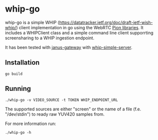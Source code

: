 # whip-go

whip-go is a simple WHIP (https://datatracker.ietf.org/doc/draft-ietf-wish-whip/) client implementation in go using the WebRTC [Pion libraries](https://github.com/pion).
It includes a WHIPClient class and a simple command line client supporrting screensharing to a WHIP ingestion endpoint.

It has been tested with [janus-gateway](https://github.com/meetecho/janus-gateway) with [whip-simple-server](https://github.com/lminiero/simple-whip-server).

## Installation

```
go build
```

## Running

```
./whip-go -v VIDEO_SOURCE -t TOKEN WHIP_ENDPOINT_URL
```

The supported sources are either "screen" or the name of a file (f.e. "/dev/stdin") to ready raw YUV420 samples from.

For more information run:
```
./whip-go -h
```